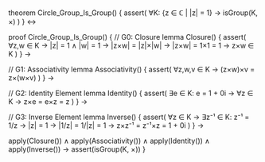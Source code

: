 theorem Circle_Group_Is_Group() {
  assert(
    ∀K: {z ∈ ℂ | |z| = 1} →
    isGroup(K, ×)
  )
} ↔

proof Circle_Group_Is_Group() {
  // G0: Closure
  lemma Closure() {
    assert(
      ∀z,w ∈ K →
      |z| = 1 ∧ |w| = 1 →
      |z×w| = |z|×|w| →
      |z×w| = 1×1 = 1 →
      z×w ∈ K
    )
  } →

  // G1: Associativity
  lemma Associativity() {
    assert(
      ∀z,w,v ∈ K →
      (z×w)×v = z×(w×v)
    )
  } →

  // G2: Identity Element
  lemma Identity() {
    assert(
      ∃e ∈ K: e = 1 + 0i →
      ∀z ∈ K →
      z×e = e×z = z
    )
  } →

  // G3: Inverse Element
  lemma Inverse() {
    assert(
      ∀z ∈ K →
      ∃z⁻¹ ∈ K: z⁻¹ = 1/z →
      |z| = 1 →
      |1/z| = 1/|z| = 1 →
      z×z⁻¹ = z⁻¹×z = 1 + 0i
    )
  } →

  apply(Closure()) ∧
  apply(Associativity()) ∧
  apply(Identity()) ∧
  apply(Inverse()) →
  assert(isGroup(K, ×))
}